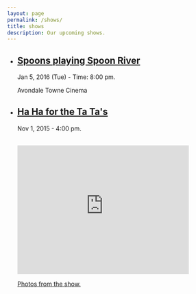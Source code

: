 ```yaml
---
layout: page
permalink: /shows/
title: shows
description: Our upcoming shows.
---
```


<ul class="post-list">
  <li>
    <h2><a class="poem-title" href="https://www.facebook.com/events/1085570041487684/">Spoons playing Spoon River</a></h2>
    <p class="post-meta">Jan 5, 2016 (Tue) - Time: 8:00 pm.</p>
    <p class="post-meta">Avondale Towne Cinema</p>
  </li>

  <li>
    <h2><a class="poem-title" href="https://www.facebook.com/events/1773491686211350/">Ha Ha for the Ta Ta's</a></h2>
    <p class="post-meta">Nov 1, 2015 - 4:00 pm.</p><br />
    <iframe src="https://www.google.com/maps/embed?pb=!1m18!1m12!1m3!1d3308.7305895148984!2d-84.45668788478702!3d33.97376348062736!2m3!1f0!2f0!3f0!3m2!1i1024!2i768!4f13.1!3m3!1m2!1s0x88f5126fa2058347%3A0xb24a43866aac7d21!2s3499+Robinson+Rd%2C+Marietta%2C+GA+30068!5e0!3m2!1sen!2sus!4v1445715506015" width="400" height="300" frameborder="0" style="border:0" allowfullscreen></iframe>
    <p class="post-meta"></p>
    <p><a href="https://www.facebook.com/ThankYouInAdvanceImprov/posts/1001233796584876">Photos from the show.</a></p>
  </li>
</ul>
